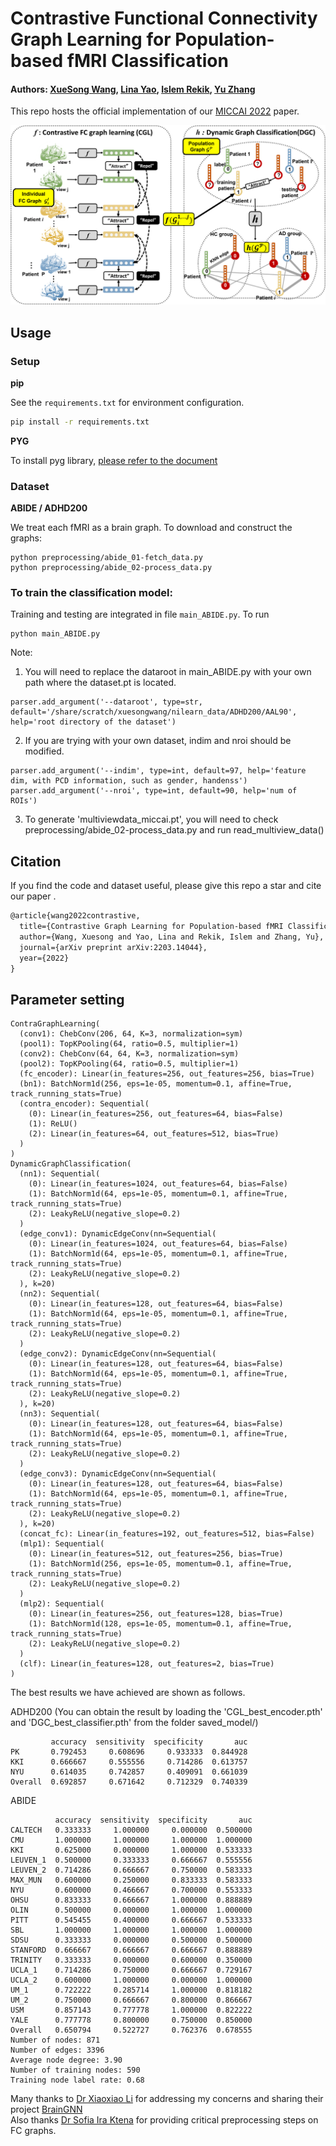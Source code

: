 # Contrastive Functional Connectivity Graph Learning for Population-based fMRI Classification
#### Authors: [XueSong Wang](https://xuesongwang.github.io/), [Lina Yao](https://www.linayao.com/), [Islem Rekik](https://basira-lab.com/), [Yu Zhang](http://yuzhangresearch.weebly.com/)

This repo hosts the official implementation of our [MICCAI 2022](https://arxiv.org/abs/2203.14044) paper.
<div align="center">
<img src="./framework.png" width="600px">
</div>

## Usage
### Setup
**pip**

See the `requirements.txt` for environment configuration. 
```bash
pip install -r requirements.txt
```
**PYG**

To install pyg library, [please refer to the document](https://pytorch-geometric.readthedocs.io/en/latest/notes/installation.html)

### Dataset 
**ABIDE / ADHD200**

We treat each fMRI as a brain graph. To download and construct the graphs:
```
python preprocessing/abide_01-fetch_data.py
python preprocessing/abide_02-process_data.py
```

### To train the classification model:
Training and testing are integrated in file `main_ABIDE.py`. To run
```
python main_ABIDE.py
```
Note: 
1. You will need to replace the dataroot in main_ABIDE.py with your own path where the dataset.pt is located. 
```
parser.add_argument('--dataroot', type=str, default='/share/scratch/xuesongwang/nilearn_data/ADHD200/AAL90', help='root directory of the dataset')
```
2. If you are trying with your own dataset, indim and nroi should be modified.
```
parser.add_argument('--indim', type=int, default=97, help='feature dim, with PCD information, such as gender, handenss')
parser.add_argument('--nroi', type=int, default=90, help='num of ROIs')
```
3. To generate 'multiviewdata_miccai.pt', you will need to check preprocessing/abide_02-process_data.py and run read_multiview_data()

## Citation
If you find the code and dataset useful, please give this repo a star and cite our paper .
```latex
@article{wang2022contrastive,
  title={Contrastive Graph Learning for Population-based fMRI Classification},
  author={Wang, Xuesong and Yao, Lina and Rekik, Islem and Zhang, Yu},
  journal={arXiv preprint arXiv:2203.14044},
  year={2022}
}
```


## Parameter setting
```
ContraGraphLearning(
  (conv1): ChebConv(206, 64, K=3, normalization=sym)
  (pool1): TopKPooling(64, ratio=0.5, multiplier=1)
  (conv2): ChebConv(64, 64, K=3, normalization=sym)
  (pool2): TopKPooling(64, ratio=0.5, multiplier=1)
  (fc_encoder): Linear(in_features=256, out_features=256, bias=True)
  (bn1): BatchNorm1d(256, eps=1e-05, momentum=0.1, affine=True, track_running_stats=True)
  (contra_encoder): Sequential(
    (0): Linear(in_features=256, out_features=64, bias=False)
    (1): ReLU()
    (2): Linear(in_features=64, out_features=512, bias=True)
  )
)
DynamicGraphClassification(
  (nn1): Sequential(
    (0): Linear(in_features=1024, out_features=64, bias=False)
    (1): BatchNorm1d(64, eps=1e-05, momentum=0.1, affine=True, track_running_stats=True)
    (2): LeakyReLU(negative_slope=0.2)
  )
  (edge_conv1): DynamicEdgeConv(nn=Sequential(
    (0): Linear(in_features=1024, out_features=64, bias=False)
    (1): BatchNorm1d(64, eps=1e-05, momentum=0.1, affine=True, track_running_stats=True)
    (2): LeakyReLU(negative_slope=0.2)
  ), k=20)
  (nn2): Sequential(
    (0): Linear(in_features=128, out_features=64, bias=False)
    (1): BatchNorm1d(64, eps=1e-05, momentum=0.1, affine=True, track_running_stats=True)
    (2): LeakyReLU(negative_slope=0.2)
  )
  (edge_conv2): DynamicEdgeConv(nn=Sequential(
    (0): Linear(in_features=128, out_features=64, bias=False)
    (1): BatchNorm1d(64, eps=1e-05, momentum=0.1, affine=True, track_running_stats=True)
    (2): LeakyReLU(negative_slope=0.2)
  ), k=20)
  (nn3): Sequential(
    (0): Linear(in_features=128, out_features=64, bias=False)
    (1): BatchNorm1d(64, eps=1e-05, momentum=0.1, affine=True, track_running_stats=True)
    (2): LeakyReLU(negative_slope=0.2)
  )
  (edge_conv3): DynamicEdgeConv(nn=Sequential(
    (0): Linear(in_features=128, out_features=64, bias=False)
    (1): BatchNorm1d(64, eps=1e-05, momentum=0.1, affine=True, track_running_stats=True)
    (2): LeakyReLU(negative_slope=0.2)
  ), k=20)
  (concat_fc): Linear(in_features=192, out_features=512, bias=False)
  (mlp1): Sequential(
    (0): Linear(in_features=512, out_features=256, bias=True)
    (1): BatchNorm1d(256, eps=1e-05, momentum=0.1, affine=True, track_running_stats=True)
    (2): LeakyReLU(negative_slope=0.2)
  )
  (mlp2): Sequential(
    (0): Linear(in_features=256, out_features=128, bias=True)
    (1): BatchNorm1d(128, eps=1e-05, momentum=0.1, affine=True, track_running_stats=True)
    (2): LeakyReLU(negative_slope=0.2)
  )
  (clf): Linear(in_features=128, out_features=2, bias=True)
)
```

The best results we have achieved are shown as follows. 

ADHD200 (You can obtain the result by loading the 'CGL_best_encoder.pth' and 'DGC_best_classifier.pth' from the folder saved_model/)
```
         accuracy  sensitivity  specificity       auc
PK       0.792453     0.608696     0.933333  0.844928
KKI      0.666667     0.555556     0.714286  0.613757
NYU      0.614035     0.742857     0.409091  0.661039
Overall  0.692857     0.671642     0.712329  0.740339
```

ABIDE
```
          accuracy  sensitivity  specificity       auc
CALTECH   0.333333     1.000000     0.000000  0.500000
CMU       1.000000     1.000000     1.000000  1.000000
KKI       0.625000     0.000000     1.000000  0.533333
LEUVEN_1  0.500000     0.333333     0.666667  0.555556
LEUVEN_2  0.714286     0.666667     0.750000  0.583333
MAX_MUN   0.600000     0.250000     0.833333  0.583333
NYU       0.600000     0.466667     0.700000  0.553333
OHSU      0.833333     0.666667     1.000000  0.888889
OLIN      0.500000     0.000000     1.000000  1.000000
PITT      0.545455     0.400000     0.666667  0.533333
SBL       1.000000     1.000000     1.000000  1.000000
SDSU      0.333333     0.000000     0.500000  0.500000
STANFORD  0.666667     0.666667     0.666667  0.888889
TRINITY   0.333333     0.000000     0.600000  0.350000
UCLA_1    0.714286     0.750000     0.666667  0.729167
UCLA_2    0.600000     1.000000     0.000000  1.000000
UM_1      0.722222     0.285714     1.000000  0.818182
UM_2      0.750000     0.666667     0.800000  0.866667
USM       0.857143     0.777778     1.000000  0.822222
YALE      0.777778     0.800000     0.750000  0.850000
Overall   0.650794     0.522727     0.762376  0.678555
Number of nodes: 871
Number of edges: 3396
Average node degree: 3.90
Number of training nodes: 590
Training node label rate: 0.68
```


Many thanks to [Dr Xiaoxiao Li](https://xxlya.github.io/xiaoxiao/)
for addressing my concerns and sharing their project [BrainGNN](https://github.com/LifangHe/BrainGNN_Pytorch/tree/30b78ae28a1e8d6d23004884b6c8e7010bcaf587)  
Also thanks [Dr Sofia Ira Ktena](https://sites.google.com/view/sk1712/home) for providing critical preprocessing steps on FC graphs.
